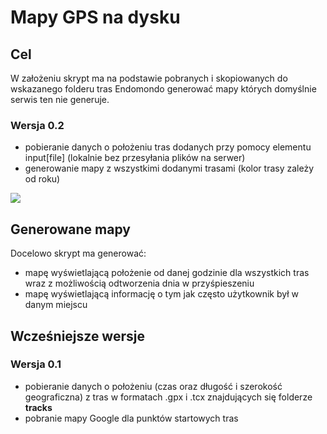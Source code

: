 # Mapy GPS na dysku

## Cel
W założeniu skrypt ma na podstawie pobranych i skopiowanych do wskazanego folderu tras Endomondo generować mapy których domyślnie serwis ten nie generuje.

### Wersja 0.2
- pobieranie danych o położeniu tras dodanych przy pomocy elementu input[file] (lokalnie bez przesyłania plików na serwer)
- generowanie mapy z wszystkimi dodanymi trasami (kolor trasy zależy od roku)

![ ](http://deykun.boo.pl/lab/remapp/trasy.png)

## Generowane mapy
Docelowo skrypt ma generować:
- mapę wyświetlającą położenie od danej godzinie dla wszystkich tras wraz z możliwością odtworzenia dnia w przyśpieszeniu
- mapę wyświetlającą informację o tym jak często użytkownik był w danym miejscu

## Wcześniejsze wersje

### Wersja 0.1
- pobieranie danych o położeniu (czas oraz długość i szerokość geograficzna) z tras w formatach .gpx i .tcx znajdujących się folderze **tracks**
- pobranie mapy Google dla punktów startowych tras
